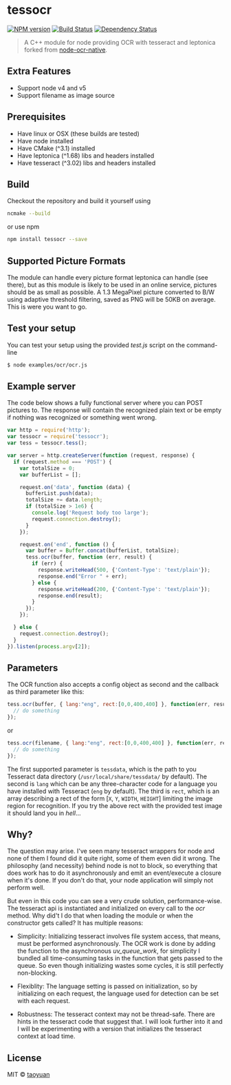 # tessocr

[![NPM version][npm-image]][npm-url] [![Build Status][travis-image]][travis-url] [![Dependency Status][daviddm-image]][daviddm-url]

> A C++ module for node providing OCR with tesseract and leptonica forked from [node-ocr-native](https://github.com/mdelete/node-ocr-native).

## Extra Features 

 * Support node v4 and v5
 * Support filename as image source

## Prerequisites

 * Have linux or OSX (these builds are tested)
 * Have node installed
 * Have CMake (^3.1) installed
 * Have leptonica (^1.68) libs and headers installed
 * Have tesseract (^3.02) libs and headers installed

## Build

Checkout the repository and build it yourself using

```sh
ncmake --build
```
    
or use npm

```sh
npm install tessocr --save
```

## Supported Picture Formats


The module can handle every picture format leptonica can handle (see there), but as this module is likely to be used in an online service, pictures should be as small as possible. A 1.3 MegaPixel picture converted to B/W using adaptive threshold filtering, saved as PNG will be 50KB on average. This is were you want to go.

## Test your setup


You can test your setup using the provided *test.js* script on the command-line

```sh
$ node examples/ocr/ocr.js
```

## Example server

The code below shows a fully functional server where you can POST pictures to. The response will contain the recognized plain text or be empty if nothing was recognized or something went wrong.

```js
var http = require('http');
var tessocr = require('tessocr');
var tess = tessocr.tess();

var server = http.createServer(function (request, response) {
  if (request.method === 'POST') {
    var totalSize = 0;
    var bufferList = [];

    request.on('data', function (data) {
      bufferList.push(data);
      totalSize += data.length;
      if (totalSize > 1e6) {
        console.log('Request body too large');
        request.connection.destroy();
      }
    });

    request.on('end', function () {
      var buffer = Buffer.concat(bufferList, totalSize);
      tess.ocr(buffer, function (err, result) {
        if (err) {
          response.writeHead(500, {'Content-Type': 'text/plain'});
          response.end("Error " + err);
        } else {
          response.writeHead(200, {'Content-Type': 'text/plain'});
          response.end(result);
        }
      });
    });

  } else {
    request.connection.destroy();
  }
}).listen(process.argv[2]);
```
    
Parameters
----------
    
The OCR function also accepts a config object as second and the callback as third parameter like this:

```js
tess.ocr(buffer, { lang:"eng", rect:[0,0,400,400] }, function(err, result) {
  // do something
});
```

or 

```js
tess.ocr(filename, { lang:"eng", rect:[0,0,400,400] }, function(err, result) {
  // do something
});
```
    
The first supported parameter is `tessdata`, which is the path to you Tesseract data directory (`/usr/local/share/tessdata/` by default). The second is `lang` which can be any three-character code for a language you have installed with Tesseract (`eng` by default). The third is `rect`, which is an array describing a rect of the form [`X`, `Y`, `WIDTH`, `HEIGHT`] limiting the image region for recognition. If you try the above rect with the provided test image it should land you in *hell*...

Why?
----

The question may arise. I've seen many tesseract wrappers for node and none of them I found did it quite right, some of them even did it wrong. The philosophy (and necessity) behind node is not to block, so everything that does work has to do it asynchronously and emit an event/execute a closure when it's done. If you don't do that, your node application will simply not perform well.

But even in this code you can see a very crude solution, performance-wise. The tesseract api is instantiated and initialized on every call to the *ocr* method. Why did't I do that when loading the module or when the constructor gets called? It has multiple reasons:

 * Simplicity: Initializing tesseract involves file system access, that means, must be performed asynchronously. The OCR work is done by adding the function to the asynchronous *uv_queue_work*, for simplicity I bundled all time-consuming tasks in the function that gets passed to the queue. So even though initializing wastes some cycles, it is still perfectly non-blocking.

 * Flexiblity: The language setting is passed on initialization, so by initializing on each request, the language used for detection can be set with each request.

 * Robustness: The tesseract context may not be thread-safe. There are hints in the tesseract code that suggest that. I will look further into it and I will be experimenting with a version that initializes the tesseract context at load time.


## License

MIT © [taoyuan]()

[npm-image]: https://badge.fury.io/js/tessocr.svg
[npm-url]: https://npmjs.org/package/tessocr
[travis-image]: https://travis-ci.org/taoyuan/tessocr.svg?branch=master
[travis-url]: https://travis-ci.org/taoyuan/tessocr
[daviddm-image]: https://david-dm.org/taoyuan/tessocr.svg?theme=shields.io
[daviddm-url]: https://david-dm.org/taoyuan/tessocr
